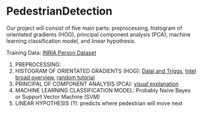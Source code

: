 # PedestrianDetection

Our project will consist of five main parts: preprocessing, histogram of orientated gradients (HOG), principal component analysis (PCA), machine learning classification model, and linear hypothesis.

Training Data: [INRIA Person Dataset](http://pascal.inrialpes.fr/data/human/)

1) PREPROCESSING:
2) HISTOGRAM OF ORIENTATED GRADIENTS (HOG): [Dalal and Triggs](https://lear.inrialpes.fr/people/triggs/pubs/Dalal-cvpr05.pdf), [Intel broad overview](https://software.intel.com/en-us/ipp-dev-reference-histogram-of-oriented-gradients-hog-descriptor), [random tutorial](http://mccormickml.com/2013/05/09/hog-person-detector-tutorial/)
3) PRINCIPAL OF COMPONENT ANALYSIS (PCA): [visual explanation](http://setosa.io/ev/principal-component-analysis/)
4) MACHINE LEARNING CLASSIFICATION MODEL: Probably Naive Bayes or Support Vector Machine (SVM)
5) LINEAR HYPOTHESIS (?): predicts where pedestrian will move next
